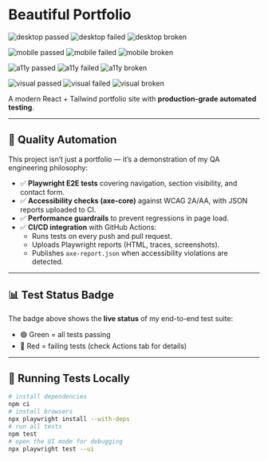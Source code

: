 # Beautiful Portfolio
<!-- Desktop -->
![desktop passed](https://img.shields.io/badge/dynamic/json?url=https%3A%2F%2Faddyalago.github.io%2FBeautiful-portfolio%2Fallure%2Fdesktop%2Fwidgets%2Fsummary.json&query=%24.statistic.passed&label=desktop%20passed&logo=playwright)
![desktop failed](https://img.shields.io/badge/dynamic/json?url=https%3A%2F%2Faddyalago.github.io%2FBeautiful-portfolio%2Fallure%2Fdesktop%2Fwidgets%2Fsummary.json&query=%24.statistic.failed&label=desktop%20failed&logo=playwright)
![desktop broken](https://img.shields.io/badge/dynamic/json?url=https%3A%2F%2Faddyalago.github.io%2FBeautiful-portfolio%2Fallure%2Fdesktop%2Fwidgets%2Fsummary.json&query=%24.statistic.broken&label=desktop%20broken&logo=playwright)

<!-- Mobile -->
![mobile passed](https://img.shields.io/badge/dynamic/json?url=https%3A%2F%2Faddyalago.github.io%2FBeautiful-portfolio%2Fallure%2Fmobile%2Fwidgets%2Fsummary.json&query=%24.statistic.passed&label=mobile%20passed&logo=playwright)
![mobile failed](https://img.shields.io/badge/dynamic/json?url=https%3A%2F%2Faddyalago.github.io%2FBeautiful-portfolio%2Fallure%2Fmobile%2Fwidgets%2Fsummary.json&query=%24.statistic.failed&label=mobile%20failed&logo=playwright)
![mobile broken](https://img.shields.io/badge/dynamic/json?url=https%3A%2F%2Faddyalago.github.io%2FBeautiful-portfolio%2Fallure%2Fmobile%2Fwidgets%2Fsummary.json&query=%24.statistic.broken&label=mobile%20broken&logo=playwright)

<!-- A11Y -->
![a11y passed](https://img.shields.io/badge/dynamic/json?url=https%3A%2F%2Faddyalago.github.io%2FBeautiful-portfolio%2Fallure%2Fa11y%2Fwidgets%2Fsummary.json&query=%24.statistic.passed&label=a11y%20passed&logo=playwright)
![a11y failed](https://img.shields.io/badge/dynamic/json?url=https%3A%2F%2Faddyalago.github.io%2FBeautiful-portfolio%2Fallure%2Fa11y%2Fwidgets%2Fsummary.json&query=%24.statistic.failed&label=a11y%20failed&logo=playwright)
![a11y broken](https://img.shields.io/badge/dynamic/json?url=https%3A%2F%2Faddyalago.github.io%2FBeautiful-portfolio%2Fallure%2Fa11y%2Fwidgets%2Fsummary.json&query=%24.statistic.broken&label=a11y%20broken&logo=playwright)

<!-- Visual -->
![visual passed](https://img.shields.io/badge/dynamic/json?url=https%3A%2F%2Faddyalago.github.io%2FBeautiful-portfolio%2Fallure%2Fvisual%2Fwidgets%2Fsummary.json&query=%24.statistic.passed&label=visual%20passed&logo=playwright)
![visual failed](https://img.shields.io/badge/dynamic/json?url=https%3A%2F%2Faddyalago.github.io%2FBeautiful-portfolio%2Fallure%2Fvisual%2Fwidgets%2Fsummary.json&query=%24.statistic.failed&label=visual%20failed&logo=playwright)
![visual broken](https://img.shields.io/badge/dynamic/json?url=https%3A%2F%2Faddyalago.github.io%2FBeautiful-portfolio%2Fallure%2Fvisual%2Fwidgets%2Fsummary.json&query=%24.statistic.broken&label=visual%20broken&logo=playwright)



A modern React + Tailwind portfolio site with **production-grade automated testing**.

---

## 🚀 Quality Automation

This project isn’t just a portfolio — it’s a demonstration of my QA engineering philosophy:

- ✅ **Playwright E2E tests** covering navigation, section visibility, and contact form.
- ✅ **Accessibility checks (axe-core)** against WCAG 2A/AA, with JSON reports uploaded to CI.
- ✅ **Performance guardrails** to prevent regressions in page load.
- ✅ **CI/CD integration** with GitHub Actions:
  - Runs tests on every push and pull request.
  - Uploads Playwright reports (HTML, traces, screenshots).
  - Publishes `axe-report.json` when accessibility violations are detected.

---

## 📊 Test Status Badge

The badge above shows the **live status** of my end-to-end test suite:

- 🟢 Green = all tests passing  
- 🔴 Red = failing tests (check Actions tab for details)

---

## 🧪 Running Tests Locally

```bash
# install dependencies
npm ci
# install browsers
npx playwright install --with-deps
# run all tests
npm test
# open the UI mode for debugging
npx playwright test --ui
